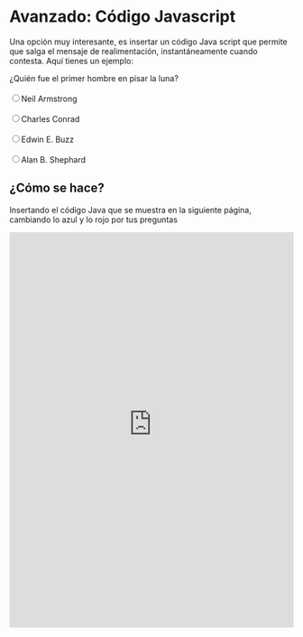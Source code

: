 
# Avanzado: Código Javascript

Una opción muy interesante, es insertar un código Java script que permite que salga el mensaje de realimentación, instantáneamente cuando contesta. Aquí tienes un ejemplo:

<div gt=""><span>¿Quién fue el primer hombre en pisar la luna?</span></div>
<div><br /> <input name="b1" onclick="alert('Correcto');b1.checked;" type="radio" />Neil Armstrong<br /> <br /> <input name="b2" onclick="alert('Incorrecto');b2.checked;" type="radio" />Charles Conrad<br /> <br /> <input name="b3" onclick="alert('Cerca pero incorrecto');b3.checked;" type="radio" />Edwin E. Buzz<br /> <br /> <input name="b4" onclick="alert('Inténtalo de nuevo');b4.checked;" type="radio" />Alan B. Shephard</div>

## ¿Cómo se hace?

Insertando el código Java que se muestra en la siguiente página, cambiando lo azul y lo rojo por tus preguntas

<iframe src="http://loglobalizo.blogspot.com.es/2011/03/crear-un-test-en-blogger.html" frameborder="0" width="100%" height="700" allowfullscreen="true" mozallowfullscreen="true" webkitallowfullscreen="true"></iframe>